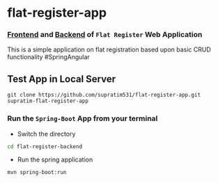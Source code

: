 # flat-register-app

### [Frontend](https://registerflat.netlify.app/ "see the UI deployment in netlify") and [Backend](https://registerflat.herokuapp.com/ "see the server deployment in heroku") of `Flat Register` Web Application
This is a simple application on flat registration based upon basic CRUD functionality #SpringAngular

## Test App in Local Server
```terminal
git clone https://github.com/supratim531/flat-register-app.git supratim-flat-register-app
```

### Run the `Spring-Boot` App from your terminal
- Switch the directory
```bash
cd flat-register-backend
```
- Run the spring application
```bash
mvn spring-boot:run
```
